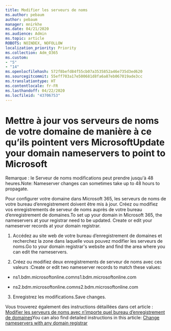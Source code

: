 ```yaml
---
title: Modifier les serveurs de noms
ms.author: pebaum
author: pebaum
manager: mnirkhe
ms.date: 04/21/2020
ms.audience: Admin
ms.topic: article
ROBOTS: NOINDEX, NOFOLLOW
localization_priority: Priority
ms.collection: Adm_O365
ms.custom:
- "5"
- "14"
ms.openlocfilehash: 572f8befd84f55cb07a3535852a46e735d3ed620
ms.sourcegitcommit: 55eff703a17e500681d8fa6a87eb067019ade3cc
ms.translationtype: HT
ms.contentlocale: fr-FR
ms.lasthandoff: 04/22/2020
ms.locfileid: "43706753"
---
```

# <a name="update-your-domain-nameservers-to-point-to-microsoft"></a><span data-ttu-id="975eb-102">Mettre à jour vos serveurs de noms de votre domaine de manière à ce qu’ils pointent vers Microsoft</span><span class="sxs-lookup"><span data-stu-id="975eb-102">Update your domain nameservers to point to Microsoft</span></span>

<span data-ttu-id="975eb-103">Remarque : le Serveur de noms modifications peut prendre jusqu'à 48 heures.</span><span class="sxs-lookup"><span data-stu-id="975eb-103">Note: Nameserver changes can sometimes take up to 48 hours to propagate.</span></span>
  
<span data-ttu-id="975eb-p101">Pour configurer votre domaine dans Microsoft 365, les serveurs de noms de votre bureau d’enregistrement doivent être mis à jour. Créez ou modifiez vos enregistrements de serveur de noms auprès de votre bureau d’enregistrement de domaines.</span><span class="sxs-lookup"><span data-stu-id="975eb-p101">To set up your domain in Microsoft 365, the nameservers at your registrar need to be updated. Create or edit your nameserver records at your domain registrar.</span></span>
  
1. <span data-ttu-id="975eb-106">Accédez au site web de votre bureau d’enregistrement de domaines et recherchez la zone dans laquelle vous pouvez modifier les serveurs de noms.</span><span class="sxs-lookup"><span data-stu-id="975eb-106">Go to your domain registrar's website and find the area where you can edit the nameservers.</span></span>
  
2. <span data-ttu-id="975eb-107">Créez ou modifiez deux enregistrements de serveur de noms avec ces valeurs :</span><span class="sxs-lookup"><span data-stu-id="975eb-107">Create or edit two nameserver records to match these values:</span></span>

  - <span data-ttu-id="975eb-108">ns1.bdm.microsoftonline.com</span><span class="sxs-lookup"><span data-stu-id="975eb-108">ns1.bdm.microsoftonline.com</span></span>

  - <span data-ttu-id="975eb-109">ns2.bdm.microsoftonline.com</span><span class="sxs-lookup"><span data-stu-id="975eb-109">ns2.bdm.microsoftonline.com</span></span>

3. <span data-ttu-id="975eb-110">Enregistrez les modifications.</span><span class="sxs-lookup"><span data-stu-id="975eb-110">Save changes.</span></span>

<span data-ttu-id="975eb-111">Vous trouverez également des instructions détaillées dans cet article : [Modifier les serveurs de noms avec n’importe quel bureau d’enregistrement de domaines](https://docs.microsoft.com//office365/admin/get-help-with-domains/change-nameservers-at-any-domain-registrar)</span><span class="sxs-lookup"><span data-stu-id="975eb-111">You can also find detailed instructions in this article: [Change nameservers with any domain registrar](https://docs.microsoft.com//office365/admin/get-help-with-domains/change-nameservers-at-any-domain-registrar)</span></span>
  